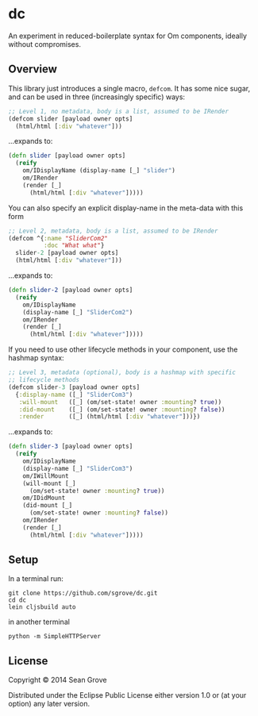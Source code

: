 # dc

An experiment in reduced-boilerplate syntax for Om components, ideally without compromises.

## Overview

This library just introduces a single macro, `defcom`. It has some nice sugar, and can be used in three (increasingly specific) ways:

``` clj
;; Level 1, no metadata, body is a list, assumed to be IRender
(defcom slider [payload owner opts]
  (html/html [:div "whatever"]))
```
...expands to:
``` clj
(defn slider [payload owner opts]
  (reify
    om/IDisplayName (display-name [_] "slider")
    om/IRender
    (render [_]
      (html/html [:div "whatever"]))))
```

You can also specify an explicit display-name in the meta-data with this form
``` clj
;; Level 2, metadata, body is a list, assumed to be IRender
(defcom ^{:name "SliderCom2"
          :doc "What what"}
  slider-2 [payload owner opts]
  (html/html [:div "whatever"]))
```
...expands to:
```clj
(defn slider-2 [payload owner opts]
  (reify
    om/IDisplayName
    (display-name [_] "SliderCom2")
    om/IRender
    (render [_]
      (html/html [:div "whatever"]))))
```

If you need to use other lifecycle methods in your component, use the hashmap syntax:

```clj
;; Level 3, metadata (optional), body is a hashmap with specific
;; lifecycle methods
(defcom slider-3 [payload owner opts]
  {:display-name ([_] "SliderCom3")
   :will-mount   ([_] (om/set-state! owner :mounting? true))
   :did-mount    ([_] (om/set-state! owner :mounting? false))
   :render       ([_] (html/html [:div "whatever"]))})
```

...expands to:
```clj
(defn slider-3 [payload owner opts]
  (reify
    om/IDisplayName
    (display-name [_] "SliderCom3")
    om/IWillMount
    (will-mount [_]
      (om/set-state! owner :mounting? true))
    om/IDidMount
    (did-mount [_]
      (om/set-state! owner :mounting? false))
    om/IRender
    (render [_]
      (html/html [:div "whatever"]))))
```
    
## Setup

In a terminal run:

    git clone https://github.com/sgrove/dc.git
    cd dc
    lein cljsbuild auto
    
in another terminal

    python -m SimpleHTTPServer    

## License

Copyright © 2014 Sean Grove

Distributed under the Eclipse Public License either version 1.0 or (at your option) any later version.
